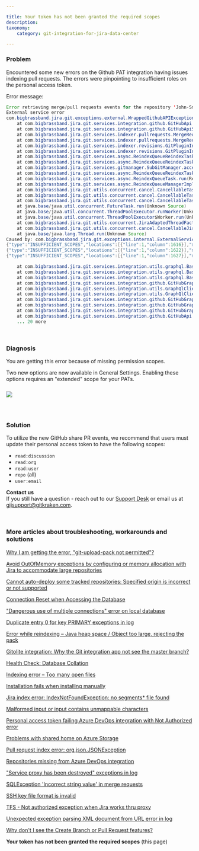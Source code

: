 ```yaml
---

title: Your token has not been granted the required scopes
description:
taxonomy:
    category: git-integration-for-jira-data-center

---
```


<!-- TROUBLESHOOTING -->

### Problem

Encountered some new errors on the Github PAT integration having issues indexing pull requests. The errors were pinpointing to insufficient roles on the personal access token.

Error message:
```java
Error retrieving merge/pull requests events for the repository 'John-Smith/Staging' (repoId=3594): External service error
External service error
com.bigbrassband.jira.git.exceptions.external.WrappedGithubAPIException: External service error
	at com.bigbrassband.jira.git.services.integration.github.GitHubApi.getMergeRequestsTimeline(GitHubApi.java:301)
	at com.bigbrassband.jira.git.services.integration.github.GitHubApiService$GitHubRepoApi.getMergeRequestsTimeline(GitHubApiService.java:136)
	at com.bigbrassband.jira.git.services.indexer.pullrequests.MergeRequestEventRetrieverImpl$EventsLoaderAfterTimestamp.load(MergeRequestEventRetrieverImpl.java:285)
	at com.bigbrassband.jira.git.services.indexer.pullrequests.MergeRequestEventRetrieverImpl.updateMergeRequestsEvents(MergeRequestEventRetrieverImpl.java:107)
	at com.bigbrassband.jira.git.services.indexer.revisions.GitPluginIndexManagerImpl.innerUpdateIndexMainNode(GitPluginIndexManagerImpl.java:361)
	at com.bigbrassband.jira.git.services.indexer.revisions.GitPluginIndexManagerImpl.updateIndexMainNode(GitPluginIndexManagerImpl.java:309)
	at com.bigbrassband.jira.git.services.async.ReindexQueueReindexTask.doRepositoryUpdate(ReindexQueueReindexTask.java:380)
	at com.bigbrassband.jira.git.services.async.ReindexQueueReindexTask.visit(ReindexQueueReindexTask.java:149)
	at com.bigbrassband.jira.git.services.gitmanager.SubGitManager.accept(SubGitManager.java:124)
	at com.bigbrassband.jira.git.services.async.ReindexQueueReindexTask.doRun(ReindexQueueReindexTask.java:133)
	at com.bigbrassband.jira.git.services.async.ReindexQueueTask.run(ReindexQueueTask.java:37)
	at com.bigbrassband.jira.git.services.async.ReindexQueueManagerImpl$QueueTask.doRun(ReindexQueueManagerImpl.java:227)
	at com.bigbrassband.jira.git.utils.concurrent.cancel.CancellableTask.run1(CancellableTask.java:38)
	at com.bigbrassband.jira.git.utils.concurrent.cancel.CancellableTask.call(CancellableTask.java:25)
	at com.bigbrassband.jira.git.utils.concurrent.cancel.CancellableTask.call(CancellableTask.java:8)
	at java.base/java.util.concurrent.FutureTask.run(Unknown Source)
	at java.base/java.util.concurrent.ThreadPoolExecutor.runWorker(Unknown Source)
	at java.base/java.util.concurrent.ThreadPoolExecutor$Worker.run(Unknown Source)
	at com.bigbrassband.jira.git.utils.concurrent.JiraAdaptedThreadFactory.lambda$wrap$1(JiraAdaptedThreadFactory.java:42)
	at com.bigbrassband.jira.git.utils.concurrent.cancel.CancellableJiraAdaptedThreadFactory.lambda$wrap$0(CancellableJiraAdaptedThreadFactory.java:24)
	at java.base/java.lang.Thread.run(Unknown Source)
Caused by: com.bigbrassband.jira.git.exceptions.internal.ExternalServiceException: {"type":"INSUFFICIENT_SCOPES","locations":[{"line":1,"column":1613}],"message":"Your token has not been granted the required scopes to execute this query. The 'id' field requires one of the following scopes: ['read:org'], but your token has only been granted the: ['repo'] scopes. Please modify your token's scopes at: https://github.com/settings/tokens."}
{"type":"INSUFFICIENT_SCOPES","locations":[{"line":1,"column":1616}],"message":"Your token has not been granted the required scopes to execute this query. The 'login' field requires one of the following scopes: ['read:org'], but your token has only been granted the: ['repo'] scopes. Please modify your token's scopes at: https://github.com/settings/tokens."}
{"type":"INSUFFICIENT_SCOPES","locations":[{"line":1,"column":1622}],"message":"Your token has not been granted the required scopes to execute this query. The 'name' field requires one of the following scopes: ['read:org'], but your token has only been granted the: ['repo'] scopes. Please modify your token's scopes at: https://github.com/settings/tokens."}
{"type":"INSUFFICIENT_SCOPES","locations":[{"line":1,"column":1627}],"message":"Your token has not been granted the required scopes to execute this query. The 'email' field requires one of the following scopes: ['read:org'], but your token has only been granted the: ['repo'] scopes. Please modify your token's scopes at: https://github.com/settings/tokens."}

	at com.bigbrassband.jira.git.services.integration.utils.graphql.BaseResponseHandler.parseError(BaseResponseHandler.java:104)
	at com.bigbrassband.jira.git.services.integration.utils.graphql.BaseResponseHandler.parseResponse(BaseResponseHandler.java:64)
	at com.bigbrassband.jira.git.services.integration.utils.graphql.BaseResponseHandler.handle(BaseResponseHandler.java:52)
	at com.bigbrassband.jira.git.services.integration.github.GitHubGraphQLClient.lambda$wrapByRateLimitHandler$7(GitHubGraphQLClient.java:371)
	at com.bigbrassband.jira.git.services.integration.utils.GraphQlClient.runRequest(GraphQlClient.java:97)
	at com.bigbrassband.jira.git.services.integration.utils.GraphQlClient.executeQuery(GraphQlClient.java:84)
	at com.bigbrassband.jira.git.services.integration.github.GitHubGraphQLClient.executeQuery(GitHubGraphQLClient.java:361)
	at com.bigbrassband.jira.git.services.integration.github.GitHubGraphQLClient.getPullRequestsTimeline(GitHubGraphQLClient.java:270)
	at com.bigbrassband.jira.git.services.integration.github.GitHubGraphQLClient.getPullRequestsTimeline(GitHubGraphQLClient.java:158)
	at com.bigbrassband.jira.git.services.integration.github.GitHubApi.getMergeRequestsTimeline(GitHubApi.java:296)
	... 20 more
```

&nbsp;

### Diagnosis

You are getting this error because of missing permission scopes.

Two new options are now available in General Settings. Enabling these options requires an "extended" scope for your PATs.

<img src='/wp-content/uploads/gij-datacenter-git-pull-merge-req-group-gencfg-sel.png' style='display:block;margin:25px auto;max-width:100%' />

&nbsp;

### Solution

To utilize the new GitHub share PR events, we recommend that users must update their personal access token to have the following scopes:
*   `read:discussion`
*   `read:org`
*   `read:user`
*   `repo` (all)
*   `user:email`

<div class="bbb-callout bbb--info">
    <div class="irow">
    <div class="ilogobox">
        <span class="logoimg"></span>
    </div>
    <div class="imsgbox">
        <b>Contact us</b><br>
        If you still have a question - reach out to our <a href='https://help.gitkraken.com/git-integration-for-jira-data-center/gij-self-hosted-contact-support/'>Support Desk</a> or email us at <a href='mailto:gijsupport@gitkraken.com'>gijsupport@gitkraken.com</a>.
    </div>
    </div>
</div>

&nbsp;

### More articles about troubleshooting, workarounds and solutions

[Why I am getting the error, "git-upload-pack not permitted"?](/git-integration-for-jira-data-center/why-i-am-getting-the-error-git-upload-pack-not-permitted-gij-self-managed/)

[Avoid OutOfMemory exceptions by configuring or memory allocation with Jira to accommodate large repositories](/git-integration-for-jira-data-center/avoid-outofmemory-exceptions-by-configuring-or-memory-allocation-with-jira-to-accommodate-large-repositories-gij-self-managed)

[Cannot auto-deploy some tracked repositories: Specified origin is incorrect or not supported](/git-integration-for-jira-data-center/Cannot-auto-deploy-some-tracked-repositories-gij-self-managed)

[Connection Reset when Accessing the Database](/git-integration-for-jira-data-center/Connection-reset-when-accessing-the-database-gij-self-managed)

["Dangerous use of multiple connections" error on local database](/git-integration-for-jira-data-center/Dangerous-use-of-multiple-connections-error-on-local-database-gij-self-managed)

[Duplicate entry 0 for key PRIMARY exceptions in log](/git-integration-for-jira-data-center/Duplicate-entry-0-for-key-PRIMARY-exceptions-in-log-gij-self-managed)

[Error while reindexing – Java heap space / Object too large, rejecting the pack](/git-integration-for-jira-data-center/Error-while-reindexing-Java-heap-space-Object-too-large,-rejecting-the-pack-gij-self-managed)

[Gitolite integration: Why the Git integration app not see the master branch?](/git-integration-for-jira-data-center/Gitolite-integration--why-the-Git-integration-app-not-see-the-master-branch-gij-self-managed)

[Health Check: Database Collation](/git-integration-for-jira-data-center/Health-check--database-collation-gij-self-managed)

[Indexing error – Too many open files](/git-integration-for-jira-data-center/Indexing-error-Too-many-open-files-gij-self-managed)

[Installation fails when installing manually](/git-integration-for-jira-data-center/Installation-fails-when-installing-manually-gij-self-managed)

[Jira index error: IndexNotFoundException: no segments* file found](/git-integration-for-jira-data-center/Jira-index-error--IndexNotFoundException--no-segments-file-found)

[Malformed input or input contains unmappable characters](/git-integration-for-jira-data-center/Malformed-input-or-input-contains-unmappable-characters-gij-self-managed)

[Personal access token failing Azure DevOps integration with Not Authorized error](/git-integration-for-jira-data-center/Personal-access-token-failing-azure-devops-integration-with-Not-Authorized-error-gij-self-managed)

[Problems with shared home on Azure Storage](/git-integration-for-jira-data-center/Problems-with-shared-home-on-azure-storage-gij-self-managed)

[Pull request index error: org.json.JSONException](/git-integration-for-jira-data-center/Pull-request-index-error--JSONException-gij-self-managed)

[Repositories missing from Azure DevOps integration](/git-integration-for-jira-data-center/Repositories-missing-from-azure-devops-integration-gij-self-managed)

["Service proxy has been destroyed" exceptions in log](/git-integration-for-jira-data-center/service-proxy-has-been-destroyed-exceptions-in-log-gij-self-managed)

[SQLException 'Incorrect string value' in merge requests](/git-integration-for-jira-data-center/sqlexception-incorrect-string-value-in-merge-requests-gij-self-managed)

[SSH key file format is invalid](/git-integration-for-jira-data-center/ssh-key-file-format-is-invalid-gij-self-managed)

[TFS - Not authorized exception when Jira works thru proxy](/git-integration-for-jira-data-center/tfs-not-authorized-exception-when-jira-works-thru-proxy-gij-self-managed)

[Unexpected exception parsing XML document from URL error in log](/git-integration-for-jira-data-center/Unexpected-exception-parsing-XML-document-from-URL-error-in-log-gij-self-managed)

[Why don't I see the Create Branch or Pull Request features?](/git-integration-for-jira-data-center/why-dont-i-see-the-create-branch-or-pull-request-features-gij-self-managed)

**Your token has not been granted the required scopes** (this page)

